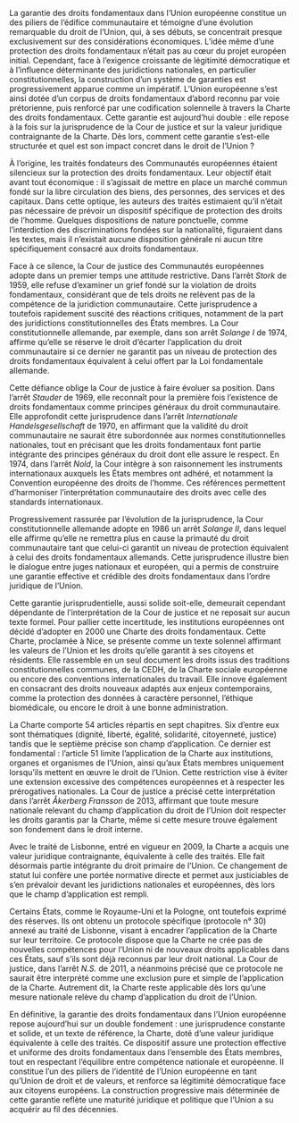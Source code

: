 La garantie des droits fondamentaux dans l’Union européenne constitue un des piliers de l’édifice communautaire et témoigne d’une évolution remarquable du droit de l’Union, qui, à ses débuts, se concentrait presque exclusivement sur des considérations économiques. L’idée même d’une protection des droits fondamentaux n’était pas au cœur du projet européen initial. Cependant, face à l’exigence croissante de légitimité démocratique et à l’influence déterminante des juridictions nationales, en particulier constitutionnelles, la construction d’un système de garanties est progressivement apparue comme un impératif. L’Union européenne s’est ainsi dotée d’un corpus de droits fondamentaux d’abord reconnu par voie prétorienne, puis renforcé par une codification solennelle à travers la Charte des droits fondamentaux. Cette garantie est aujourd’hui double : elle repose à la fois sur la jurisprudence de la Cour de justice et sur la valeur juridique contraignante de la Charte. Dès lors, comment cette garantie s’est-elle structurée et quel est son impact concret dans le droit de l’Union ?

À l’origine, les traités fondateurs des Communautés européennes étaient silencieux sur la protection des droits fondamentaux. Leur objectif était avant tout économique : il s’agissait de mettre en place un marché commun fondé sur la libre circulation des biens, des personnes, des services et des capitaux. Dans cette optique, les auteurs des traités estimaient qu’il n’était pas nécessaire de prévoir un dispositif spécifique de protection des droits de l’homme. Quelques dispositions de nature ponctuelle, comme l’interdiction des discriminations fondées sur la nationalité, figuraient dans les textes, mais il n’existait aucune disposition générale ni aucun titre spécifiquement consacré aux droits fondamentaux.

Face à ce silence, la Cour de justice des Communautés européennes adopte dans un premier temps une attitude restrictive. Dans l’arrêt _Stork_ de 1959, elle refuse d’examiner un grief fondé sur la violation de droits fondamentaux, considérant que de tels droits ne relèvent pas de la compétence de la juridiction communautaire. Cette jurisprudence a toutefois rapidement suscité des réactions critiques, notamment de la part des juridictions constitutionnelles des États membres. La Cour constitutionnelle allemande, par exemple, dans son arrêt _Solange I_ de 1974, affirme qu’elle se réserve le droit d’écarter l’application du droit communautaire si ce dernier ne garantit pas un niveau de protection des droits fondamentaux équivalent à celui offert par la Loi fondamentale allemande.

Cette défiance oblige la Cour de justice à faire évoluer sa position. Dans l’arrêt _Stauder_ de 1969, elle reconnaît pour la première fois l’existence de droits fondamentaux comme principes généraux du droit communautaire. Elle approfondit cette jurisprudence dans l’arrêt _Internationale Handelsgesellschaft_ de 1970, en affirmant que la validité du droit communautaire ne saurait être subordonnée aux normes constitutionnelles nationales, tout en précisant que les droits fondamentaux font partie intégrante des principes généraux du droit dont elle assure le respect. En 1974, dans l’arrêt _Nold_, la Cour intègre à son raisonnement les instruments internationaux auxquels les États membres ont adhéré, et notamment la Convention européenne des droits de l’homme. Ces références permettent d’harmoniser l’interprétation communautaire des droits avec celle des standards internationaux.

Progressivement rassurée par l’évolution de la jurisprudence, la Cour constitutionnelle allemande adopte en 1986 un arrêt _Solange II_, dans lequel elle affirme qu’elle ne remettra plus en cause la primauté du droit communautaire tant que celui-ci garantit un niveau de protection équivalent à celui des droits fondamentaux allemands. Cette jurisprudence illustre bien le dialogue entre juges nationaux et européen, qui a permis de construire une garantie effective et crédible des droits fondamentaux dans l’ordre juridique de l’Union.

Cette garantie jurisprudentielle, aussi solide soit-elle, demeurait cependant dépendante de l’interprétation de la Cour de justice et ne reposait sur aucun texte formel. Pour pallier cette incertitude, les institutions européennes ont décidé d’adopter en 2000 une Charte des droits fondamentaux. Cette Charte, proclamée à Nice, se présente comme un texte solennel affirmant les valeurs de l’Union et les droits qu’elle garantit à ses citoyens et résidents. Elle rassemble en un seul document les droits issus des traditions constitutionnelles communes, de la CEDH, de la Charte sociale européenne ou encore des conventions internationales du travail. Elle innove également en consacrant des droits nouveaux adaptés aux enjeux contemporains, comme la protection des données à caractère personnel, l’éthique biomédicale, ou encore le droit à une bonne administration.

La Charte comporte 54 articles répartis en sept chapitres. Six d’entre eux sont thématiques (dignité, liberté, égalité, solidarité, citoyenneté, justice) tandis que le septième précise son champ d’application. Ce dernier est fondamental : l’article 51 limite l’application de la Charte aux institutions, organes et organismes de l’Union, ainsi qu’aux États membres uniquement lorsqu’ils mettent en œuvre le droit de l’Union. Cette restriction vise à éviter une extension excessive des compétences européennes et à respecter les prérogatives nationales. La Cour de justice a précisé cette interprétation dans l’arrêt _Åkerberg Fransson_ de 2013, affirmant que toute mesure nationale relevant du champ d’application du droit de l’Union doit respecter les droits garantis par la Charte, même si cette mesure trouve également son fondement dans le droit interne.

Avec le traité de Lisbonne, entré en vigueur en 2009, la Charte a acquis une valeur juridique contraignante, équivalente à celle des traités. Elle fait désormais partie intégrante du droit primaire de l’Union. Ce changement de statut lui confère une portée normative directe et permet aux justiciables de s’en prévaloir devant les juridictions nationales et européennes, dès lors que le champ d’application est rempli.

Certains États, comme le Royaume-Uni et la Pologne, ont toutefois exprimé des réserves. Ils ont obtenu un protocole spécifique (protocole n° 30) annexé au traité de Lisbonne, visant à encadrer l’application de la Charte sur leur territoire. Ce protocole dispose que la Charte ne crée pas de nouvelles compétences pour l’Union ni de nouveaux droits applicables dans ces États, sauf s’ils sont déjà reconnus par leur droit national. La Cour de justice, dans l’arrêt _N.S._ de 2011, a néanmoins précisé que ce protocole ne saurait être interprété comme une exclusion pure et simple de l’application de la Charte. Autrement dit, la Charte reste applicable dès lors qu’une mesure nationale relève du champ d’application du droit de l’Union.

En définitive, la garantie des droits fondamentaux dans l’Union européenne repose aujourd’hui sur un double fondement : une jurisprudence constante et solide, et un texte de référence, la Charte, doté d’une valeur juridique équivalente à celle des traités. Ce dispositif assure une protection effective et uniforme des droits fondamentaux dans l’ensemble des États membres, tout en respectant l’équilibre entre compétence nationale et européenne. Il constitue l’un des piliers de l’identité de l’Union européenne en tant qu’Union de droit et de valeurs, et renforce sa légitimité démocratique face aux citoyens européens. La construction progressive mais déterminée de cette garantie reflète une maturité juridique et politique que l’Union a su acquérir au fil des décennies.